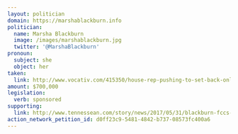```yaml
---
layout: politician
domain: https://marshablackburn.info
politician:
  name: Marsha Blackburn
  image: /images/marshablackburn.jpg
  twitter: '@MarshaBlackburn'
pronoun:
  subject: she
  object: her
taken:
  link: http://www.vocativ.com/415350/house-rep-pushing-to-set-back-online-privacy-rakes-in-industry-funds/
amount: $700,000
legislation: 
  verb: sponsored
supporting:
  link: http://www.tennessean.com/story/news/2017/05/31/blackburn-fccs-rollback-net-neutrality-rules-a-positive-step/356558001/
action_network_petition_id: d0ff23c9-5481-4842-b737-08573fc400a6
---
```

